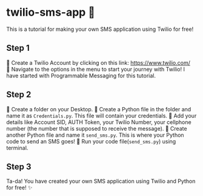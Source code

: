 # twilio-sms-app :speech_balloon:

This is a tutorial for making your own SMS application using Twilio for free!

## Step 1

:pushpin: Create a Twilio Account by clicking on this link: https://www.twilio.com/ <br>
:pushpin: Navigate to the options in the menu to start your journey with Twilio! I have started with Programmable Messaging for this tutorial.
 

## Step 2

:pushpin: Create a folder on your Desktop. 
:pushpin: Create a Python file in the folder and name it as `Credentials.py`. This file will contain your credentials.
:pushpin: Add your details like Account SID, AUTH Token, your Twilio Number, your cellphone number (the number that is supposed to receive the message).
:pushpin: Create another Python file and name it `send_sms.py`. This is where your Python code to send an SMS goes!
:pushpin: Run your code file(`send_sms.py`) using terminal. 

## Step 3

Ta-da! You have created your own SMS application using Twilio and Python for free! :sparkles:
